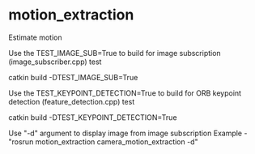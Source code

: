 # motion_extraction
Estimate motion

Use the TEST_IMAGE_SUB=True to build for image subscription (image_subscriber.cpp) test

catkin build -DTEST_IMAGE_SUB=True

Use the TEST_KEYPOINT_DETECTION=True to build for ORB keypoint detection (feature_detection.cpp) test

catkin build -DTEST_KEYPOINT_DETECTION=True

Use "-d" argument to display image from image subscription
Example - "rosrun  motion_extraction camera_motion_extraction -d"
